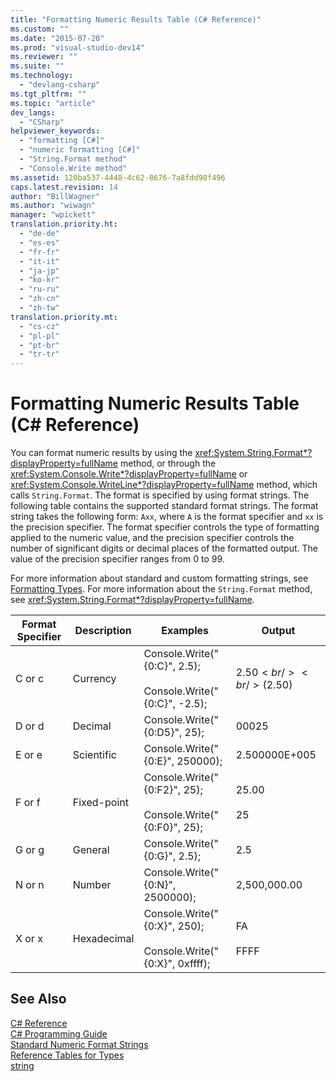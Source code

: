 ```yaml
---
title: "Formatting Numeric Results Table (C# Reference)"
ms.custom: ""
ms.date: "2015-07-20"
ms.prod: "visual-studio-dev14"
ms.reviewer: ""
ms.suite: ""
ms.technology: 
  - "devlang-csharp"
ms.tgt_pltfrm: ""
ms.topic: "article"
dev_langs: 
  - "CSharp"
helpviewer_keywords: 
  - "formatting [C#]"
  - "numeric formatting [C#]"
  - "String.Format method"
  - "Console.Write method"
ms.assetid: 120ba537-4448-4c62-8676-7a8fdd98f496
caps.latest.revision: 14
author: "BillWagner"
ms.author: "wiwagn"
manager: "wpickett"
translation.priority.ht: 
  - "de-de"
  - "es-es"
  - "fr-fr"
  - "it-it"
  - "ja-jp"
  - "ko-kr"
  - "ru-ru"
  - "zh-cn"
  - "zh-tw"
translation.priority.mt: 
  - "cs-cz"
  - "pl-pl"
  - "pt-br"
  - "tr-tr"
---
```

# Formatting Numeric Results Table (C# Reference)
You can format numeric results by using the <xref:System.String.Format*?displayProperty=fullName> method, or through the <xref:System.Console.Write*?displayProperty=fullName> or <xref:System.Console.WriteLine*?displayProperty=fullName> method, which calls `String.Format`. The format is specified by using format strings. The following table contains the supported standard format strings. The format string takes the following form: `Axx`, where `A` is the format specifier and `xx` is the precision specifier. The format specifier controls the type of formatting applied to the numeric value, and the precision specifier controls the number of significant digits or decimal places of the formatted output. The value of the precision specifier ranges from 0 to 99.  
  
 For more information about standard and custom formatting strings, see [Formatting Types](../Topic/Formatting%20Types%20in%20the%20.NET%20Framework.md). For more information about the `String.Format` method, see <xref:System.String.Format*?displayProperty=fullName>.  
  
|Format Specifier|Description|Examples|Output|  
|----------------------|-----------------|--------------|------------|  
|C or c|Currency|Console.Write("{0:C}", 2.5);<br /><br /> Console.Write("{0:C}", -2.5);|$2.50<br /><br /> ($2.50)|  
|D or d|Decimal|Console.Write("{0:D5}", 25);|00025|  
|E or e|Scientific|Console.Write("{0:E}", 250000);|2.500000E+005|  
|F or f|Fixed-point|Console.Write("{0:F2}", 25);<br /><br /> Console.Write("{0:F0}", 25);|25.00<br /><br /> 25|  
|G or g|General|Console.Write("{0:G}", 2.5);|2.5|  
|N or n|Number|Console.Write("{0:N}", 2500000);|2,500,000.00|  
|X or x|Hexadecimal|Console.Write("{0:X}", 250);<br /><br /> Console.Write("{0:X}", 0xffff);|FA<br /><br /> FFFF|  
  
## See Also  
 [C# Reference](../../../csharp/language-reference/index.md)   
 [C# Programming Guide](../../../csharp/programming-guide/index.md)   
 [Standard Numeric Format Strings](../Topic/Standard%20Numeric%20Format%20Strings.md)   
 [Reference Tables for Types](../../../csharp/language-reference/keywords/reference-tables-for-types.md)   
 [string](../../../csharp/language-reference/keywords/string.md)